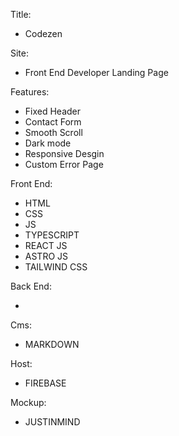 Title:

- Codezen

Site:

- Front End Developer Landing Page

Features:

- Fixed Header
- Contact Form
- Smooth Scroll
- Dark mode
- Responsive Desgin
- Custom Error Page

Front End:

- HTML
- CSS
- JS
- TYPESCRIPT
- REACT JS
- ASTRO JS
- TAILWIND CSS

Back End:

-

Cms:

- MARKDOWN

Host:

- FIREBASE

Mockup:

- JUSTINMIND

